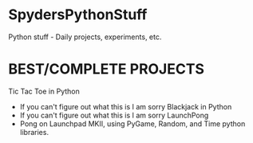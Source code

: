 # SpydersPythonStuff
Python stuff - Daily projects, experiments, etc.

# BEST/COMPLETE PROJECTS
Tic Tac Toe in Python
  - If you can't figure out what this is I am sorry
Blackjack in Python
  - If you can't figure out what this is I am sorry
LaunchPong
  - Pong on Launchpad MKII, using PyGame, Random, and Time python libraries.
